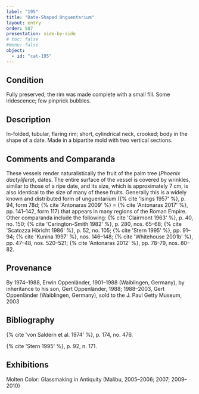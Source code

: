```yaml
---
label: "195"
title: "Date-Shaped Unguentarium"
layout: entry
order: 587
presentation: side-by-side
# toc: false
#menu: false 
object:
  - id: "cat-195"
---
```


## Condition

Fully preserved; the rim was made complete with a small fill. Some iridescence; few pinprick bubbles.

## Description

In-folded, tubular, flaring rim; short, cylindrical neck, crooked; body in the shape of a date. Made in a bipartite mold with two vertical sections.

## Comments and Comparanda

These vessels render naturalistically the fruit of the palm tree (*Phoenix dactylifera*), dates. The entire surface of the vessel is covered by wrinkles, similar to those of a ripe date, and its size, which is approximately 7 cm, is also identical to the size of many of these fruits. Generally this is a widely known and distributed form of unguentarium ({% cite 'Isings 1957' %}, p. 94, form 78d; {% cite 'Antonaras 2009' %} = {% cite 'Antonaras 2017' %}, pp. 141–142, form 117) that appears in many regions of the Roman Empire. Other comparanda include the following: {% cite 'Clairmont 1963' %}, p. 40, no. 150; {% cite 'Carington-Smith 1982' %}, p. 280, nos. 65–68; {% cite 'Scatozza Höricht 1986' %}, p. 52, no. 105; {% cite 'Stern 1995' %}, pp. 91–94; {% cite 'Kunina 1997' %}, nos. 146–148; {% cite 'Whitehouse 2001b' %}, pp. 47–48, nos. 520–521; {% cite 'Antonaras 2012' %}, pp. 78–79, nos. 80–82.

## Provenance

By 1974–1988, Erwin Oppenländer, 1901–1988 (Waiblingen, Germany), by inheritance to his son, Gert Oppenländer, 1988; 1988–2003, Gert Oppenländer (Waiblingen, Germany), sold to the J. Paul Getty Museum, 2003

## Bibliography

{% cite 'von Saldern et al. 1974' %}, p. 174, no. 476.

{% cite 'Stern 1995' %}, p. 92, n. 171.

## Exhibitions

Molten Color: Glassmaking in Antiquity (Malibu, 2005–2006; 2007; 2009–2010)
